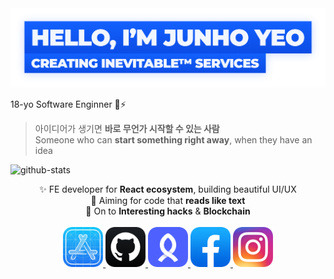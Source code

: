 <a href="https://github.com/junhoyeo">
	<img alt="Hello, I'm Junho Yeo" src="https://github.com/junhoyeo/junhoyeo/raw/main/images/title.png?v=2" width="612" />
</a>

18-yo Software Enginner 🦄⚡️

> 아이디어가 생기면 **바로 무언가 시작할 수 있는 사람**<br />
> Someone who can **start something right away**, when they have an idea

![github-stats](https://github-readme-stats.vercel.app/api?username=junhoyeo&count_private=true&theme=algolia)

<div align="center" style="text-align:center">
	✨ FE developer for <strong>React ecosystem</strong>, building beautiful UI/UX<br />	
	🎯 Aiming for code that <strong>reads like text</strong><br />
	🏴‍ On to <strong>Interesting hacks</strong> & <strong>Blockchain</strong>
</div>

<br />
<div align="center" style="text-align:center">
	<a href="https://trendy-resume.now.sh">
		<img src="https://raw.githubusercontent.com/junhoyeo/junhoyeo/main/icons/developer.png" width="64" height="64">
	</a>
	<a href="https://github.com/junhoyeo">
		<img src="https://raw.githubusercontent.com/junhoyeo/junhoyeo/main/icons/github.png" width="64" height="64">
	</a>
	<a href="https://www.rocketpunch.com/@jyeo">
		<img src="https://raw.githubusercontent.com/junhoyeo/junhoyeo/main/icons/rocketpunch.png" width="64" height="64">
	</a>
	<a href="https://www.facebook.com/ijustdothethingsilike">
		<img src="https://raw.githubusercontent.com/junhoyeo/junhoyeo/main/icons/facebook.png" width="64" height="64">
	</a>
	<a href="https://www.instagram.com/_junhoyeo">
		<img src="https://raw.githubusercontent.com/junhoyeo/junhoyeo/main/icons/instagram.png" width="64" height="64">
	</a>
</div>
